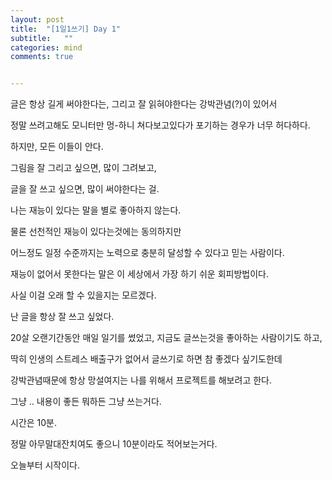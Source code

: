 ```yaml
---
layout: post
title:  "[1일1쓰기] Day 1"
subtitle:   ""
categories: mind
comments: true


---
```






글은 항상 길게 써야한다는, 그리고 잘 읽혀야한다는 강박관념(?)이 있어서 

정말 쓰려고해도 모니터만 멍-하니 쳐다보고있다가 포기하는 경우가 너무 허다하다.



하지만, 모든 이들이 안다.

그림을 잘 그리고 싶으면, 많이 그려보고,

글을 잘 쓰고 싶으면, 많이 써야한다는 걸.

나는 재능이 있다는 말을 별로 좋아하지 않는다.

물론 선천적인 재능이 있다는것에는 동의하지만 

어느정도 일정 수준까지는 노력으로 충분히 달성할 수 있다고 믿는 사람이다.

재능이 없어서 못한다는 말은 이 세상에서 가장 하기 쉬운 회피방법이다.



사실 이걸 오래 할 수 있을지는 모르겠다.

난 글을 항상 잘 쓰고 싶었다.

20살 오랜기간동안 매일 일기를 썼었고, 지금도 글쓰는것을 좋아하는 사람이기도 하고,

딱히 인생의 스트레스 배출구가 없어서 글쓰기로 하면 참 좋겠다 싶기도한데

강박관념때문에 항상 망설여지는 나를 위해서 프로젝트를 해보려고 한다.



그냥 .. 내용이 좋든 뭐하든 그냥 쓰는거다.

시간은 10분.

정말 아무말대잔치여도 좋으니 10분이라도 적어보는거다.



오늘부터 시작이다.









